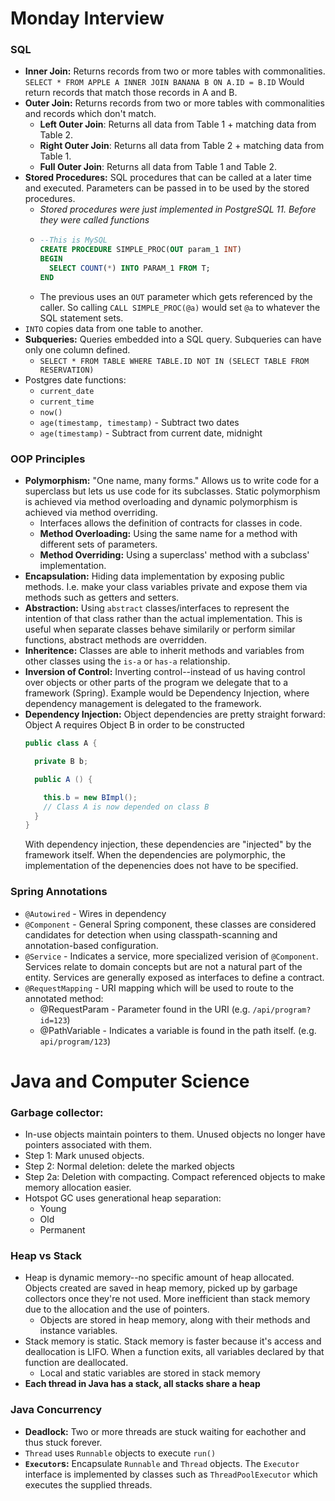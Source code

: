 # Monday Interview
### SQL
- __Inner Join:__ Returns records from two or more tables with commonalities. `SELECT * FROM APPLE A INNER JOIN BANANA B ON A.ID = B.ID` Would return records that match those records in A and B.
- __Outer Join:__ Returns records from two or more tables with commonalities and records which don't match. 
  - __Left Outer Join__: Returns all data from Table 1 + matching data from Table 2.
  - __Right Outer Join__: Returns all data from Table 2 + matching data from Table 1.
  - __Full Outer Join__: Returns all data from Table 1 and Table 2.
- __Stored Procedures:__ SQL procedures that can be called at a later time and executed. Parameters can be passed in to be used by the stored procedures.
  - *Stored procedures were just implemented in PostgreSQL 11. Before they were called functions*
  - ```SQL
    --This is MySQL
    CREATE PROCEDURE SIMPLE_PROC(OUT param_1 INT)
    BEGIN
      SELECT COUNT(*) INTO PARAM_1 FROM T;
    END
    ```
  - The previous uses an `OUT` parameter which gets referenced by the caller. So calling `CALL SIMPLE_PROC(@a)` would set `@a` to whatever the SQL statement sets.
- `INTO` copies data from one table to another.
- __Subqueries:__ Queries embedded into a SQL query. Subqueries can have only one column defined.
  - `SELECT * FROM TABLE WHERE TABLE.ID NOT IN (SELECT TABLE FROM RESERVATION)`
- Postgres date functions:
  - `current_date`
  - `current_time`
  - `now()`
  - `age(timestamp, timestamp)` - Subtract two dates
  - `age(timestamp)` - Subtract from current date, midnight



### OOP Principles
- __Polymorphism:__ "One name, many forms." Allows us to write code for a superclass but lets us use code for its subclasses. Static polymorphism is achieved via method overloading and dynamic polymorphism is achieved via method overriding. 
  - Interfaces allows the definition of contracts for classes in code. 
  - __Method Overloading:__ Using the same name for a method with different sets of parameters.
  - __Method Overriding:__ Using a superclass' method with a subclass' implementation.
- __Encapsulation:__ Hiding data implementation by exposing public methods. I.e. make your class variables private and expose them via methods such as getters and setters.
- __Abstraction:__ Using `abstract` classes/interfaces to represent the intention of that class rather than the actual implementation. This is useful when separate classes behave similarily or perform similar functions, abstract methods are overridden. 
- __Inheritence:__ Classes are able to inherit methods and variables from other classes using the `is-a` or `has-a` relationship. 
- __Inversion of Control:__ Inverting control--instead of us having control over objects or other parts of the program we delegate that to a framework (Spring). Example would be Dependency Injection, where dependency management is delegated to the framework.
- __Dependency Injection:__ Object dependencies are pretty straight forward: Object A requires Object B in order to be constructed
  ```JAVA
  public class A {

    private B b;

    public A () {

      this.b = new BImpl();
      // Class A is now depended on class B
    }
  }

  ```
  With dependency injection, these dependencies are "injected" by the framework itself. When the    dependencies are polymorphic, the implementation of the depenencies does not have to be specified.

### Spring Annotations
- `@Autowired` - Wires in dependency 
- `@Component` - General Spring component, these classes are considered candidates for detection when using classpath-scanning and annotation-based configuration.
- `@Service` - Indicates a service, more specialized verision of `@Component`. Services relate to domain concepts but are not a natural part of the entity. Services are generally exposed as interfaces to define a contract.
- `@RequestMapping` - URI mapping which will be used to route to the annotated method:
  - @RequestParam - Parameter found in the URI (e.g. `/api/program?id=123`)
  - @PathVariable - Indicates a variable is found in the path itself. (e.g. `api/program/123`)

# Java and Computer Science

### Garbage collector: 
 
- In-use objects maintain pointers to them. Unused objects no longer have pointers associated with them.
- Step 1: Mark unused objects.
- Step 2: Normal deletion: delete the marked objects
- Step 2a: Deletion with compacting. Compact referenced objects to make memory allocation easier.
- Hotspot GC uses generational heap separation: 
  - Young
  - Old
  - Permanent

### Heap vs Stack

  - Heap is dynamic memory--no specific amount of heap allocated. Objects created are saved in heap memory, picked up by garbage collectors once they're not used. More inefficient than stack memory due to the allocation and the use of pointers. 
    - Objects are stored in heap memory, along with their methods and instance variables.
  - Stack memory is static. Stack memory is faster because it's access and deallocation is LIFO. When a function exits, all variables declared by that function are deallocated.
    - Local and static variables are stored in stack memory
  - __Each thread in Java has a stack, all stacks share a heap__

### Java Concurrency
- __Deadlock:__ Two or more threads are stuck waiting for eachother and thus stuck forever.
- `Thread` uses `Runnable` objects to execute `run()`
- __`Executor`s:__ Encapsulate `Runnable` and `Thread` objects. The `Executor` interface is implemented by classes such as `ThreadPoolExecutor` which executes the supplied threads.
